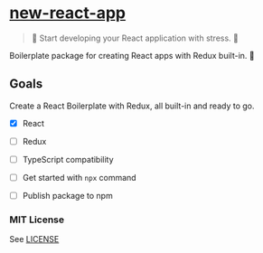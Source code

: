 # [new-react-app](https://www.github.com/ahtee/new-react-app)

> :rocket: Start developing your React application with stress. :nail_care:

Boilerplate package for creating React apps with Redux built-in. :ship:

## Goals

Create a React Boilerplate with Redux, all built-in and ready to go. 

- [x] React
- [ ] Redux
- [ ] TypeScript compatibility
- [ ] Get started with `npx` command
- [ ] Publish package to npm


### MIT License

See [LICENSE](./LICENSE)
